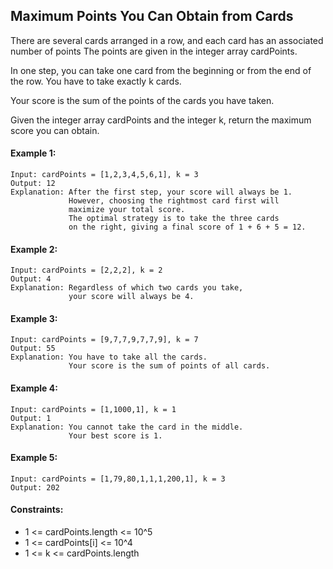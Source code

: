 ## Maximum Points You Can Obtain from Cards
There are several cards arranged in a row, and each card has an associated number of points The points are given in the integer array cardPoints.

In one step, you can take one card from the beginning or from the end of the row. You have to take exactly k cards.

Your score is the sum of the points of the cards you have taken.

Given the integer array cardPoints and the integer k, return the maximum score you can obtain.

#### Example 1:
```
Input: cardPoints = [1,2,3,4,5,6,1], k = 3
Output: 12
Explanation: After the first step, your score will always be 1. 
             However, choosing the rightmost card first will 
             maximize your total score. 
             The optimal strategy is to take the three cards 
             on the right, giving a final score of 1 + 6 + 5 = 12.
```

#### Example 2:
```
Input: cardPoints = [2,2,2], k = 2
Output: 4
Explanation: Regardless of which two cards you take, 
             your score will always be 4.
```

#### Example 3:
```
Input: cardPoints = [9,7,7,9,7,7,9], k = 7
Output: 55
Explanation: You have to take all the cards. 
             Your score is the sum of points of all cards.
```

#### Example 4:
```
Input: cardPoints = [1,1000,1], k = 1
Output: 1
Explanation: You cannot take the card in the middle. 
             Your best score is 1. 
```

#### Example 5:
```
Input: cardPoints = [1,79,80,1,1,1,200,1], k = 3
Output: 202
```

#### Constraints:
- 1 <= cardPoints.length <= 10^5
- 1 <= cardPoints[i] <= 10^4
- 1 <= k <= cardPoints.length
